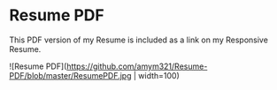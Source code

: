 # Resume PDF

This PDF version of my Resume is included as a link on my Responsive Resume.

![Resume PDF](https://github.com/amym321/Resume-PDF/blob/master/ResumePDF.jpg | width=100)